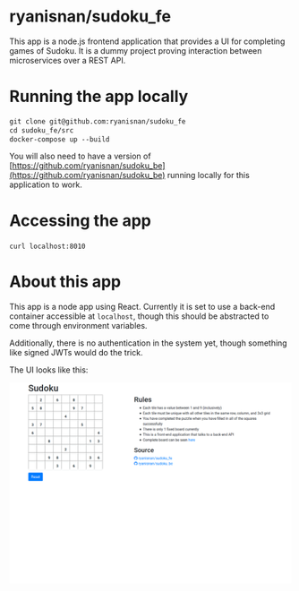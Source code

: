 # ryanisnan/sudoku_fe

This app is a node.js frontend application that provides a UI for completing games of Sudoku. It is a dummy project proving interaction between microservices over a REST API.

# Running the app locally
```
git clone git@github.com:ryanisnan/sudoku_fe
cd sudoku_fe/src
docker-compose up --build
```

You will also need to have a version of [https://github.com/ryanisnan/sudoku_be](https://github.com/ryanisnan/sudoku_be) running locally for this application to work.

# Accessing the app
`curl localhost:8010`

# About this app
This app is a node app using React. Currently it is set to use a back-end container accessible at `localhost`, though this should be abstracted to come through environment variables.

Additionally, there is no authentication in the system yet, though something like signed JWTs would do the trick.

The UI looks like this:

![](react_fe.png?raw=true)
